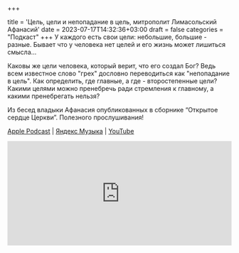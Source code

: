 +++
		
title = 'Цель, цели и непопадание в цель, митрополит Лимасольский Афанасий'
date = 2023-07-17T14:32:36+03:00
draft = false
categories = "Подкаст"
+++
У каждого есть свои цели: небольшие, большие - разные. Бывает что у человека нет целей и его жизнь может лишиться смысла...

Каковы же цели человека, который верит, что его создал Бог? Ведь всем известное слово "грех" дословно переводиться как "непопадание в цель". Как определить, где главные, а где - второстепенные цели? Какими целями можно пренебречь ради стремления к главному, а какими пренебрегать нельзя?

Из бесед владыки Афанасия опубликованных в сборнике “Открытое сердце Церкви”. Полезного прослушивания!

[Apple Podcast](https://podcasts.apple.com/by/podcast/%D1%86%D0%B5%D0%BB%D1%8C-%D1%86%D0%B5%D0%BB%D0%B8-%D0%B8-%D0%BD%D0%B5%D0%BF%D0%BE%D0%BF%D0%B0%D0%B4%D0%B0%D0%BD%D0%B8%D0%B5-%D0%B2-%D1%86%D0%B5%D0%BB%D1%8C-%D0%BC%D0%B8%D1%82%D1%80%D0%BE%D0%BF%D0%BE%D0%BB%D0%B8%D1%82-%D0%BB%D0%B8%D0%BC%D0%B0%D1%81%D0%BE%D0%BB%D1%8C%D1%81%D0%BA%D0%B8%D0%B9/id1670004262?i=1000621398691) | [Яндекс Музыка](https://music.yandex.ru/album/24972875/track/115605335) | [YouTube](https://youtu.be/SbMmZuSZJ-M)

<iframe src="https://player.mave.digital?podcast=bonfire&episode=21&color=rgb(63,128,158)&mute=1&date=1&download=1" style="width: 100%" height="235" scrolling="no" frameborder="no"></iframe>